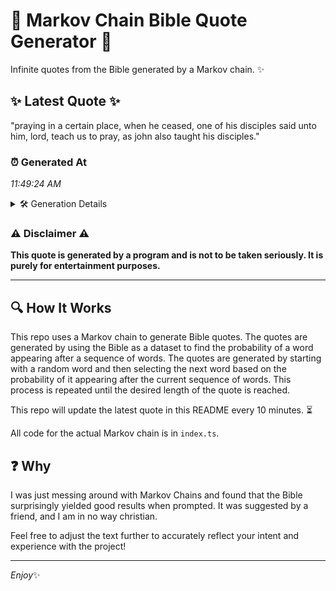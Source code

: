 # 📖 Markov Chain Bible Quote Generator 📖

Infinite quotes from the Bible generated by a Markov chain. ✨

## ✨ Latest Quote ✨
"praying in a certain place, when he ceased, one of his disciples said unto him, lord, teach us to pray, as john also taught his disciples."

### ⏰ Generated At
*11:49:24 AM*

<details>
    <summary>🛠️ Generation Details</summary>
    <p>
        <strong>🌱 Seed:</strong> praying<br>
        <strong>🔄 Iterations:</strong> 25<br>
        <strong>📜 Context History:</strong><br>[ praying ]: in<br>[ praying, in ]: a<br>[ praying, in, a ]: certain<br>[ praying, in, a, certain ]: place,<br>[ praying, in, a, certain, place, ]: when<br>[ praying, in, a, certain, place,, when ]: he<br>[ in, a, certain, place,, when, he ]: ceased,<br>[ a, certain, place,, when, he, ceased, ]: one<br>[ certain, place,, when, he, ceased,, one ]: of<br>[ place,, when, he, ceased,, one, of ]: his<br>[ when, he, ceased,, one, of, his ]: disciples<br>[ he, ceased,, one, of, his, disciples ]: said<br>[ ceased,, one, of, his, disciples, said ]: unto<br>[ one, of, his, disciples, said, unto ]: him,<br>[ of, his, disciples, said, unto, him, ]: lord,<br>[ his, disciples, said, unto, him,, lord, ]: teach<br>[ disciples, said, unto, him,, lord,, teach ]: us<br>[ said, unto, him,, lord,, teach, us ]: to<br>[ unto, him,, lord,, teach, us, to ]: pray,<br>[ him,, lord,, teach, us, to, pray, ]: as<br>[ lord,, teach, us, to, pray,, as ]: john<br>[ teach, us, to, pray,, as, john ]: also<br>[ us, to, pray,, as, john, also ]: taught<br>[ to, pray,, as, john, also, taught ]: his<br>[ pray,, as, john, also, taught, his ]: disciples.<br>
    </p>
</details>

### ⚠️ Disclaimer ⚠️
**This quote is generated by a program and is not to be taken seriously. It is purely for entertainment purposes.**

---

## 🔍 How It Works

This repo uses a Markov chain to generate Bible quotes. The quotes are generated by using the Bible as a dataset to find the probability of a word appearing after a sequence of words. The quotes are generated by starting with a random word and then selecting the next word based on the probability of it appearing after the current sequence of words. This process is repeated until the desired length of the quote is reached.

This repo will update the latest quote in this README every 10 minutes. ⏳

All code for the actual Markov chain is in `index.ts`.

## ❓ Why

I was just messing around with Markov Chains and found that the Bible surprisingly yielded good results when prompted. 
It was suggested by a friend, and I am in no way christian.

Feel free to adjust the text further to accurately reflect your intent and experience with the project!

---

*Enjoy*✨
